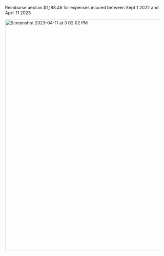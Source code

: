 Reimburse aeolian $1,188.46 for expenses incured between Sept 1 2022 and April 11 2023

<img width="758" alt="Screenshot 2023-04-11 at 3 02 02 PM" src="https://user-images.githubusercontent.com/12551741/231065486-08dc359a-a187-47c4-a47f-649b792c1b3e.png">
